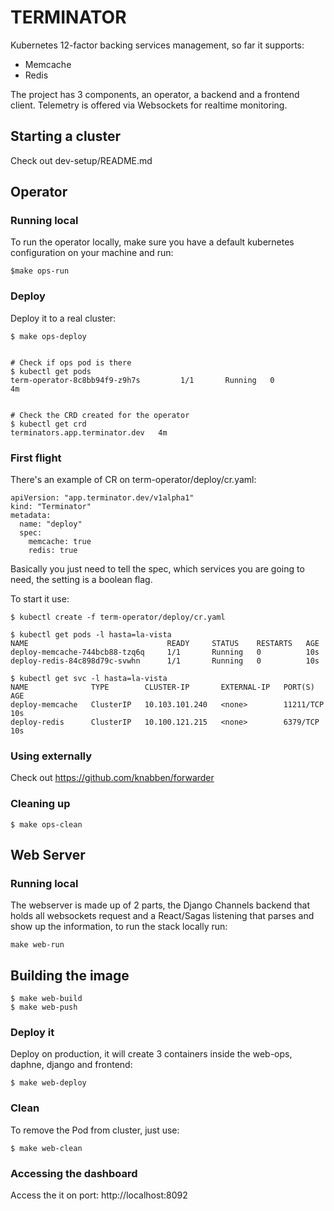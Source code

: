 # TERMINATOR

Kubernetes 12-factor backing services management, so far it supports:

* Memcache
* Redis

The project has 3 components, an operator, a backend and a frontend client. Telemetry is offered via Websockets for realtime monitoring.

## Starting a cluster

Check out dev-setup/README.md

## Operator

### Running local

To run the operator locally, make sure you have a default kubernetes configuration on your machine and run:

```
$make ops-run
```

### Deploy 

Deploy it to a real cluster:

```
$ make ops-deploy


# Check if ops pod is there
$ kubectl get pods
term-operator-8c8bb94f9-z9h7s         1/1       Running   0          4m


# Check the CRD created for the operator
$ kubectl get crd
terminators.app.terminator.dev   4m
```

### First flight

There's an example of CR on term-operator/deploy/cr.yaml:

```
apiVersion: "app.terminator.dev/v1alpha1"
kind: "Terminator"
metadata:
  name: "deploy"
  spec:
    memcache: true
    redis: true
```

Basically you just need to tell the spec, which services you are going to need,
the setting is a boolean flag.

To start it use:
```
$ kubectl create -f term-operator/deploy/cr.yaml

$ kubectl get pods -l hasta=la-vista
NAME                               READY     STATUS    RESTARTS   AGE
deploy-memcache-744bcb88-tzq6q     1/1       Running   0          10s
deploy-redis-84c898d79c-svwhn      1/1       Running   0          10s

$ kubectl get svc -l hasta=la-vista
NAME              TYPE        CLUSTER-IP       EXTERNAL-IP   PORT(S)     AGE
deploy-memcache   ClusterIP   10.103.101.240   <none>        11211/TCP   10s
deploy-redis      ClusterIP   10.100.121.215   <none>        6379/TCP    10s
```

### Using externally

Check out https://github.com/knabben/forwarder

### Cleaning up

```
$ make ops-clean
```

## Web Server

### Running local

The webserver is made up of 2 parts, the Django Channels backend that holds all 
websockets request and a React/Sagas listening that parses and show up the information,
to run the stack locally run:

```
make web-run
```

## Building the image

```
$ make web-build
$ make web-push
````

### Deploy it

Deploy on production, it will create 3 containers inside the web-ops, daphne, django and frontend:

```
$ make web-deploy
```

### Clean

To remove the Pod from cluster, just use:

```
$ make web-clean
```

### Accessing the dashboard

Access the it on port: http://localhost:8092
